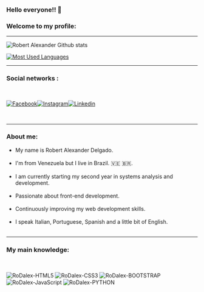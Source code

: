 
###  Hello everyone!! 👋 


### Welcome to my profile:

<hr>

![Robert Alexander Github stats](https://github-readme-stats.vercel.app/api?username=RobertDalexander&show_icons=true&theme=monokai)

[![Most Used Languages](https://github-readme-stats.vercel.app/api/top-langs/?username=RobertDalexander&layout=compact&theme=monokai)](https://github.com/RobertDalexander/github-readme-stats)



<hr>

  ### Social networks :
  <br>


[![Facebook](https://img.shields.io/badge/Facebook-1877F2?style=for-the-badge&logo=facebook&logoColor=white)](https://www.facebook.com/robert.parada.54)[![Instagram](https://img.shields.io/badge/Instagram-E4405F?style=for-the-badge&logo=instagram&logoColor=white)](https://www.instagram.com/rob24t)[![Linkedin](https://img.shields.io/badge/LinkedIn-0077B5?style=for-the-badge&logo=linkedin&logoColor=white)](https://www.linkedin.com/in/robert-delgado-6a0bb8239) 

<br>

<hr> 

### About me:

<ul>
  <li> My name is Robert Alexander Delgado.</li> <br>

  <li>I'm from Venezuela but I live in Brazil. 🇻🇪 🇧🇷. </li> <br>
  
  <li> I am currently starting my second year in systems analysis and development.</li><br>

 <li>Passionate about front-end development.</li><br>

  <li>Continuously improving my web development skills.</li><br>
  
  <li> I speak Italian, Portuguese, Spanish and a little bit of English.</li><br>
</ul>

  
  
<hr>

### My main knowledge: 

<div style="display:inline_block"><br/>

<img align="center" alt="RoDalex-HTML5" src="https://img.shields.io/badge/HTML5-E34F26?style=for-the-badge&logo=html5&logoColor=white"/> <img align="center" alt="RoDalex-CSS3" src="https://img.shields.io/badge/CSS3-1572B6?style=for-the-badge&logo=css3&logoColor=white"/> <img align="center" alt="RoDalex-BOOTSTRAP" src="https://img.shields.io/badge/Bootstrap-563D7C?style=for-the-badge&logo=bootstrap&logoColor=white"/> <img align="center" alt="RoDalex-JavaScript" src="https://img.shields.io/badge/JavaScript-F7DF1E?style=for-the-badge&logo=javascript&logoColor=black"/> <img align="center" alt="RoDalex-PYTHON" src="https://img.shields.io/badge/Python-3776AB?style=for-the-badge&logo=python&logoColor=white"/> 



</div>

   
